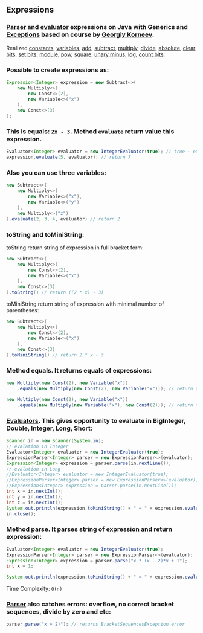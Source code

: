 ## Expressions

### [Parser](src/expression/parser) and [evaluator](src/expression/operation/evaluator) expressions on Java with Generics and [Exceptions](src/expression/exceptions) based on course by [Georgiy Korneev](https://www.kgeorgiy.info/).

Realized [constants](src/expression/operation/Const.java), [variables](src/expression/operation/Variable.java), [add](src/expression/operation/Add.java),
[subtract](src/expression/operation/Subtract.java), [multiply](src/expression/operation/Multiply.java), [divide](src/expression/operation/Divide.java),
[absolute](src/expression/operation/Abs.java), [clear bits](src/expression/operation/Clear.java), [set bits](src/expression/operation/Set.java),
[module](src/expression/operation/Mod.java), [pow](src/expression/operation/Pow.java), [square](src/expression/operation/Square.java),
[unary minus](src/expression/operation/Negate.java), [log](src/expression/operation/Log.java), [count bits](src/expression/operation/Count.java).

### Possible to create expressions as:

```java
Expression<Integer> expression = new Subtract<>(
    new Multiply<>(
        new Const<>(2),
        new Variable<>("x")
    ),
    new Const<>(3)
);
```
### This is equals: ```2x - 3```. Method ```evaluate``` return value this expression.
```java
Evaluator<Integer> evaluator = new IntegerEvaluator(true); // true - exceptions
expression.evaluate(5, evaluator); // return 7
```
### Also you can use three variables:
```java
new Subtract<>(
    new Multiply<>(
        new Variable<>("x"),
        new Variable<>("y")
    ),
    new Multiply<>("z")
).evaluate(2, 3, 4, evaluator) // return 2
```

### toString and toMiniString:
toString return string of expression in full bracket form:
```java
new Subtract<>(
    new Multiply<>(
        new Const<>(2),
        new Variable<>("x")
    ),
    new Const<>(3)
).toString() // return ((2 * x) - 3)
```
toMiniString return string of expression with minimal number of parentheses:
```java
new Subtract<>(
    new Multiply<>(
        new Const<>(2),
        new Variable<>("x")
    ),
    new Const<>(3)
).toMiniString() // return 2 * x - 3
```

### Method equals. It returns equals of expressions:
```java
new Multiply(new Const(2), new Variable("x"))
    .equals(new Multiply(new Const(2), new Variable("x"))); // return true

new Multiply(new Const(2), new Variable("x"))
    .equals(new Multiply(new Variable("x"), new Const(2))); // return false
```

### [Evaluators](src/expression/operation/evaluator). This gives opportunity to evaluate in BigInteger, Double, Integer, Long, Short:
```java
Scanner in = new Scanner(System.in);
// evalation in Integer
Evaluator<Integer> evaluator = new IntegerEvaluator(true);
ExpressionParser<Integer> parser = new ExpressionParser<>(evaluator);
Expression<Integer> expression = parser.parse(in.nextLine());
// evalation in Long
//Evaluator<Integer> evaluator = new IntegerEvaluator(true);
//ExpressionParser<Integer> parser = new ExpressionParser<>(evaluator);
//Expression<Integer> expression = parser.parse(in.nextLine());
int x = in.nextInt();
int y = in.nextInt();
int z = in.nextInt();
System.out.println(expression.toMiniString() + " = " + expression.evaluate(x, y, z, evaluator));
in.close();
```

### Method parse. It parses string of expression and return expression:
```java
Evaluator<Integer> evaluator = new IntegerEvaluator(true);
ExpressionParser<Integer> parser = new ExpressionParser<>(evaluator);
Expression<Integer> expression = parser.parse("x * (x - 2)*x + 1");
int x = 1;

System.out.println(expression.toMiniString() + " = " + expression.evaluate(x, evaluator)); // x * (x - 2) * x + 1 = 0 
```
Time Complexity: ```O(n)```
### [Parser](src/expression/parser) also catches errors: overflow, no correct bracket sequences, divide by zero and etc:
```java
parser.parse("x + 2)"); // returns BracketSequencesException error
```